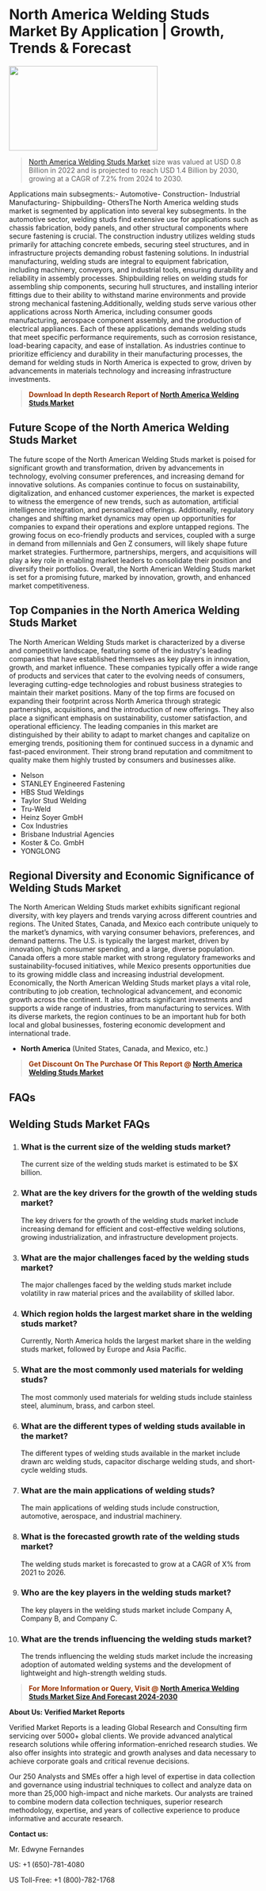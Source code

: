 <p><h1>North America Welding Studs Market By Application | Growth, Trends & Forecast</h1><p><img class="aligncenter size-medium wp-image-105565" src="https://ffe5etoiles.com/wp-content/uploads/2025/01/MST7-300x171.png" alt="" width="300" height="171" /></p><blockquote><p><a href="https://www.verifiedmarketreports.com/download-sample/?rid=221062&utm_source=Github-NA&utm_medium=378" target="_blank">North America Welding Studs Market</a> size was valued at USD 0.8 Billion in 2022 and is projected to reach USD 1.4 Billion by 2030, growing at a CAGR of 7.2% from 2024 to 2030.</p></blockquote>Applications main subsegments:- Automotive- Construction- Industrial Manufacturing- Shipbuilding- OthersThe North America welding studs market is segmented by application into several key subsegments. In the automotive sector, welding studs find extensive use for applications such as chassis fabrication, body panels, and other structural components where secure fastening is crucial. The construction industry utilizes welding studs primarily for attaching concrete embeds, securing steel structures, and in infrastructure projects demanding robust fastening solutions. In industrial manufacturing, welding studs are integral to equipment fabrication, including machinery, conveyors, and industrial tools, ensuring durability and reliability in assembly processes. Shipbuilding relies on welding studs for assembling ship components, securing hull structures, and installing interior fittings due to their ability to withstand marine environments and provide strong mechanical fastening.Additionally, welding studs serve various other applications across North America, including consumer goods manufacturing, aerospace component assembly, and the production of electrical appliances. Each of these applications demands welding studs that meet specific performance requirements, such as corrosion resistance, load-bearing capacity, and ease of installation. As industries continue to prioritize efficiency and durability in their manufacturing processes, the demand for welding studs in North America is expected to grow, driven by advancements in materials technology and increasing infrastructure investments.</p><blockquote><p><span style="color: #993300;"><strong>Download In depth Research Report of <a href="https://www.verifiedmarketreports.com/download-sample/?rid=221062&utm_source=Github-NA&utm_medium=378">North America Welding Studs Market</a></strong></span></p></blockquote><h2>Future Scope of the North America Welding Studs Market</h2><p>The future scope of the North American Welding Studs market is poised for significant growth and transformation, driven by advancements in technology, evolving consumer preferences, and increasing demand for innovative solutions. As companies continue to focus on sustainability, digitalization, and enhanced customer experiences, the market is expected to witness the emergence of new trends, such as automation, artificial intelligence integration, and personalized offerings. Additionally, regulatory changes and shifting market dynamics may open up opportunities for companies to expand their operations and explore untapped regions. The growing focus on eco-friendly products and services, coupled with a surge in demand from millennials and Gen Z consumers, will likely shape future market strategies. Furthermore, partnerships, mergers, and acquisitions will play a key role in enabling market leaders to consolidate their position and diversify their portfolios. Overall, the North American Welding Studs market is set for a promising future, marked by innovation, growth, and enhanced market competitiveness.</p><h2>Top Companies in the North America Welding Studs Market</h2><p>The North American Welding Studs market is characterized by a diverse and competitive landscape, featuring some of the industry's leading companies that have established themselves as key players in innovation, growth, and market influence. These companies typically offer a wide range of products and services that cater to the evolving needs of consumers, leveraging cutting-edge technologies and robust business strategies to maintain their market positions. Many of the top firms are focused on expanding their footprint across North America through strategic partnerships, acquisitions, and the introduction of new offerings. They also place a significant emphasis on sustainability, customer satisfaction, and operational efficiency. The leading companies in this market are distinguished by their ability to adapt to market changes and capitalize on emerging trends, positioning them for continued success in a dynamic and fast-paced environment. Their strong brand reputation and commitment to quality make them highly trusted by consumers and businesses alike.</p><p><ul><li>Nelson </li><li> STANLEY Engineered Fastening </li><li> HBS Stud Weldings </li><li> Taylor Stud Welding </li><li> Tru-Weld </li><li> Heinz Soyer GmbH </li><li> Cox Industries </li><li> Brisbane Industrial Agencies </li><li> Koster & Co. GmbH </li><li> YONGLONG</li></ul></p><h2>Regional Diversity and Economic Significance of Welding Studs Market</h2><p>The North American Welding Studs market exhibits significant regional diversity, with key players and trends varying across different countries and regions. The United States, Canada, and Mexico each contribute uniquely to the market’s dynamics, with varying consumer behaviors, preferences, and demand patterns. The U.S. is typically the largest market, driven by innovation, high consumer spending, and a large, diverse population. Canada offers a more stable market with strong regulatory frameworks and sustainability-focused initiatives, while Mexico presents opportunities due to its growing middle class and increasing industrial development. Economically, the North American Welding Studs market plays a vital role, contributing to job creation, technological advancement, and economic growth across the continent. It also attracts significant investments and supports a wide range of industries, from manufacturing to services. With its diverse markets, the region continues to be an important hub for both local and global businesses, fostering economic development and international trade.</p><ul> <li><strong>North America</strong> (United States, Canada, and Mexico, etc.)</li></ul><blockquote><p><span style="color: #993300;"><strong>Get Discount On The Purchase Of This Report @ <a href="https://www.verifiedmarketreports.com/ask-for-discount/?rid=221062&utm_source=Github-NA&utm_medium=378">North America Welding Studs Market</a></strong></span></p></blockquote><h2>FAQs</h2><p> <h2>Welding Studs Market FAQs</h1> <ol> <li> <h3>What is the current size of the welding studs market?</div><div></h3> <p>The current size of the welding studs market is estimated to be $X billion.</p> </li> <li> <h3>What are the key drivers for the growth of the welding studs market?</div><div></h3> <p>The key drivers for the growth of the welding studs market include increasing demand for efficient and cost-effective welding solutions, growing industrialization, and infrastructure development projects.</p> </li> <li> <h3>What are the major challenges faced by the welding studs market?</div><div></h3> <p>The major challenges faced by the welding studs market include volatility in raw material prices and the availability of skilled labor.</p> </li> <li> <h3>Which region holds the largest market share in the welding studs market?</div><div></h3> <p>Currently, North America holds the largest market share in the welding studs market, followed by Europe and Asia Pacific.</p> </li> <li> <h3>What are the most commonly used materials for welding studs?</div><div></h3> <p>The most commonly used materials for welding studs include stainless steel, aluminum, brass, and carbon steel.</p> </li> <li> <h3>What are the different types of welding studs available in the market?</div><div></h3> <p>The different types of welding studs available in the market include drawn arc welding studs, capacitor discharge welding studs, and short-cycle welding studs.</p> </li> <li> <h3>What are the main applications of welding studs?</div><div></h3> <p>The main applications of welding studs include construction, automotive, aerospace, and industrial machinery.</p> </li> <li> <h3>What is the forecasted growth rate of the welding studs market?</div><div></h3> <p>The welding studs market is forecasted to grow at a CAGR of X% from 2021 to 2026.</p> </li> <li> <h3>Who are the key players in the welding studs market?</div><div></h3> <p>The key players in the welding studs market include Company A, Company B, and Company C.</p> </li> <li> <h3>What are the trends influencing the welding studs market?</div><div></h3> <p>The trends influencing the welding studs market include the increasing adoption of automated welding systems and the development of lightweight and high-strength welding studs.</p> </li> </ol></body></html></p><blockquote><p><span style="color: #993300;"><strong>For More Information or Query, Visit @ <a href="https://www.verifiedmarketreports.com/product/welding-studs-market/">North America Welding Studs Market Size And Forecast 2024-2030</a></strong></span></p></blockquote><p><strong>About Us: Verified Market Reports</strong></p><p>Verified Market Reports is a leading Global Research and Consulting firm servicing over 5000+ global clients. We provide advanced analytical research solutions while offering information-enriched research studies. We also offer insights into strategic and growth analyses and data necessary to achieve corporate goals and critical revenue decisions.</p><p>Our 250 Analysts and SMEs offer a high level of expertise in data collection and governance using industrial techniques to collect and analyze data on more than 25,000 high-impact and niche markets. Our analysts are trained to combine modern data collection techniques, superior research methodology, expertise, and years of collective experience to produce informative and accurate research.</p><p><strong>Contact us:</strong></p><p>Mr. Edwyne Fernandes</p><p>US: +1 (650)-781-4080</p><p>US Toll-Free: +1 (800)-782-1768</p>
